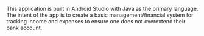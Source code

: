 This application is built in Android Studio with Java as the primary language. 
The intent of the app is to create a basic management/financial system for tracking income and expenses to ensure one does not overextend their bank account.
